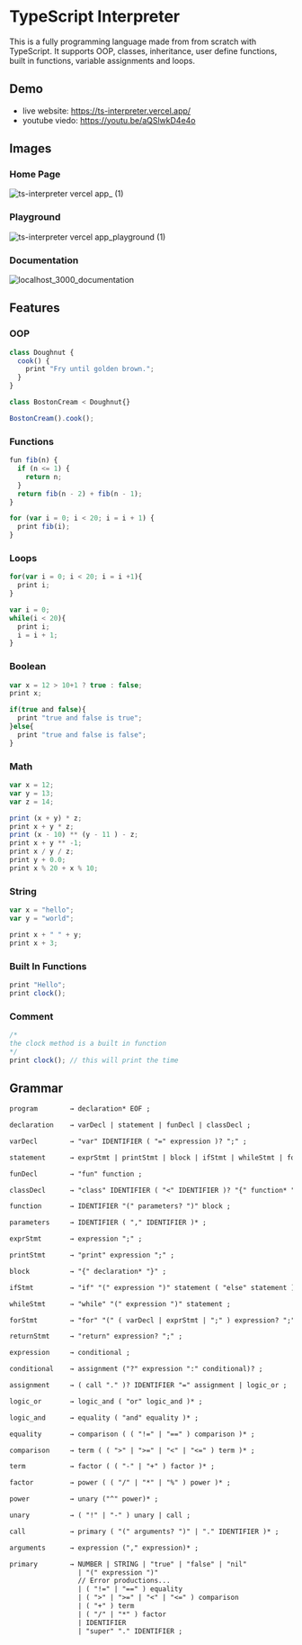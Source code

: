 # TypeScript Interpreter

This is a fully programming language made from from scratch with TypeScript. It supports OOP, classes, inheritance, user define functions, built in functions, variable assignments and loops.

## Demo

- live website: https://ts-interpreter.vercel.app/
- youtube viedo: https://youtu.be/aQSlwkD4e4o

## Images

### Home Page
![ts-interpreter vercel app_ (1)](https://github.com/AugustinSorel/ts-interpreter/assets/48162609/d40cb581-d6b4-4c44-bcb4-bf50aac79a36)

### Playground
![ts-interpreter vercel app_playground (1)](https://github.com/AugustinSorel/ts-interpreter/assets/48162609/e89fdebe-db6a-455b-9489-677150dbab63)

### Documentation
![localhost_3000_documentation](https://github.com/AugustinSorel/ts-interpreter/assets/48162609/62c4ac4c-e142-468c-b1dd-9df870a5c709)

## Features

### OOP

```js
class Doughnut {
  cook() {
    print "Fry until golden brown.";
  }
}

class BostonCream < Doughnut{}

BostonCream().cook();
```

### Functions

```js
fun fib(n) {
  if (n <= 1) {
    return n;
  }
  return fib(n - 2) + fib(n - 1);
}

for (var i = 0; i < 20; i = i + 1) {
  print fib(i);
}
```

### Loops

```js
for(var i = 0; i < 20; i = i +1){
  print i;
}

var i = 0;
while(i < 20){
  print i;
  i = i + 1;
}
```

### Boolean

```js
var x = 12 > 10+1 ? true : false;
print x;

if(true and false){
  print "true and false is true";
}else{
  print "true and false is false";
}
```

### Math

```js
var x = 12;
var y = 13;
var z = 14;

print (x + y) * z;
print x + y * z;
print (x - 10) ** (y - 11 ) - z;
print x + y ** -1;
print x / y / z;
print y + 0.0;
print x % 20 + x % 10;
```

### String

```js
var x = "hello";
var y = "world";

print x + " " + y;
print x + 3;
```

### Built In Functions

```js
print "Hello";
print clock();
```

### Comment

```js
/*
the clock method is a built in function
*/
print clock(); // this will print the time
```

## Grammar

```txt
program        → declaration* EOF ;

declaration    → varDecl | statement | funDecl | classDecl ;

varDecl        → "var" IDENTIFIER ( "=" expression )? ";" ;

statement      → exprStmt | printStmt | block | ifStmt | whileStmt | forStmt | returnStmt ;

funDecl        → "fun" function ;

classDecl      → "class" IDENTIFIER ( "<" IDENTIFIER )? "{" function* "}" ;

function       → IDENTIFIER "(" parameters? ")" block ;

parameters     → IDENTIFIER ( "," IDENTIFIER )* ;

exprStmt       → expression ";" ;

printStmt      → "print" expression ";" ;

block          → "{" declaration* "}" ;

ifStmt         → "if" "(" expression ")" statement ( "else" statement )? ;

whileStmt      → "while" "(" expression ")" statement ;

forStmt        → "for" "(" ( varDecl | exprStmt | ";" ) expression? ";" expression? ")" statement ;

returnStmt     → "return" expression? ";" ;

expression     → conditional ;

conditional    → assignment ("?" expression ":" conditional)? ;

assignment     → ( call "." )? IDENTIFIER "=" assignment | logic_or ;

logic_or       → logic_and ( "or" logic_and )* ;

logic_and      → equality ( "and" equality )* ;

equality       → comparison ( ( "!=" | "==" ) comparison )* ;

comparison     → term ( ( ">" | ">=" | "<" | "<=" ) term )* ;

term           → factor ( ( "-" | "+" ) factor )* ;

factor         → power ( ( "/" | "*" | "%" ) power )* ;

power          → unary ("^" power)* ;

unary          → ( "!" | "-" ) unary | call ;

call           → primary ( "(" arguments? ")" | "." IDENTIFIER )* ;

arguments      → expression ("," expression)* ;

primary        → NUMBER | STRING | "true" | "false" | "nil"
                 | "(" expression ")"
                 // Error productions...
                 | ( "!=" | "==" ) equality
                 | ( ">" | ">=" | "<" | "<=" ) comparison
                 | ( "+" ) term
                 | ( "/" | "*" ) factor
                 | IDENTIFIER
                 | "super" "." IDENTIFIER ;
```
